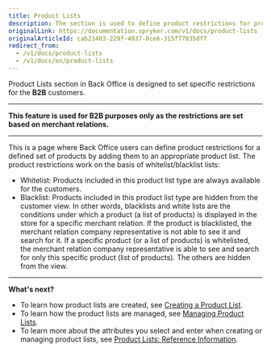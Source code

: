 ```yaml
---
title: Product Lists
description: The section is used to define product restrictions for product sets by adding them to an appropriate product list in the Back Office.
originalLink: https://documentation.spryker.com/v1/docs/product-lists
originalArticleId: cab21403-229f-4837-8ce6-315f77835df7
redirect_from:
  - /v1/docs/product-lists
  - /v1/docs/en/product-lists
---
```


Product Lists section in Back Office is designed to set specific restrictions for the **B2B** customers. 
***
**This feature is used for B2B purposes only as the restrictions are set based on merchant relations.**
***
This is a page where Back Office users can define product restrictions for a defined set of products by adding them to an appropriate product list.
The product restrictions work on the basis of whitelist/blacklist lists:
* Whitelist: Products included in this product list type are always available for the customers.
* Blacklist: Products included in this product list type are hidden from the customer view.
In other words, blacklists and white lists are the conditions under which a product (a list of products) is displayed in the store for a specific merchant relation. If the product is blacklisted, the merchant relation company representative is not able to see it and search for it. 
If a specific product (or a list of products) is whitelisted, the merchant relation company representative is able to see and search for only this specific product (list of products). The others are hidden from the view.
***
**What's next?**

* To learn how product lists are created, see [Creating a Product List](/docs/scos/user/user-guides/{{page.version}}/back-office-user-guide/products/product-lists/creating-a-product-list.html).
* To learn how the product lists are managed, see [Managing Product Lists](/docs/scos/user/user-guides/{{page.version}}/back-office-user-guide/products/product-lists/managing-product-lists.html).
* To learn more about the attributes you select and enter when creating or managing product lists, see [Product Lists: Reference Information](/docs/scos/user/user-guides/{{page.version}}/back-office-user-guide/products/product-lists/references/product-lists-reference-information.html).
